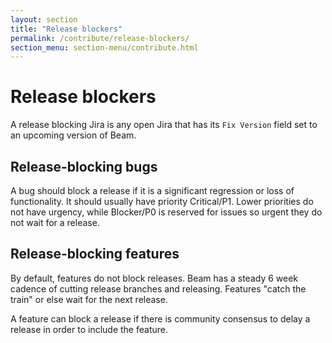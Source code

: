 ```yaml
---
layout: section
title: "Release blockers"
permalink: /contribute/release-blockers/
section_menu: section-menu/contribute.html
---
```

<!--
Licensed under the Apache License, Version 2.0 (the "License");
you may not use this file except in compliance with the License.
You may obtain a copy of the License at

http://www.apache.org/licenses/LICENSE-2.0

Unless required by applicable law or agreed to in writing, software
distributed under the License is distributed on an "AS IS" BASIS,
WITHOUT WARRANTIES OR CONDITIONS OF ANY KIND, either express or implied.
See the License for the specific language governing permissions and
limitations under the License.
-->

# Release blockers

A release blocking Jira is any open Jira that has its `Fix Version` field set
to an upcoming version of Beam.

## Release-blocking bugs

A bug should block a release if it is a significant regression or loss of
functionality. It should usually have priority Critical/P1. Lower priorities do
not have urgency, while Blocker/P0 is reserved for issues so urgent they do not
wait for a release.

## Release-blocking features

By default, features do not block releases. Beam has a steady 6 week cadence of
cutting release branches and releasing. Features "catch the train" or else wait
for the next release.

A feature can block a release if there is community consensus to delay a
release in order to include the feature.

